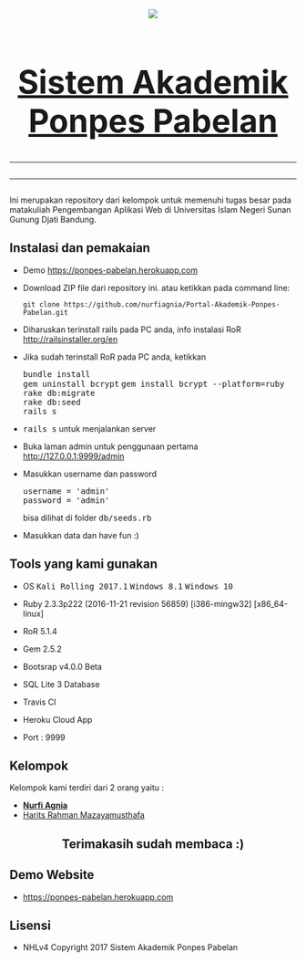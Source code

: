 <p align="center"><img src="https://farm5.staticflickr.com/4572/38605181691_9d17d7899b_o_d.png"></p>

# <a href="https://ponpes-pabelan.herokuapp.com"><h1 align="center">Sistem Akademik Ponpes Pabelan</h1></a><hr><hr>
Ini merupakan repository dari kelompok untuk memenuhi tugas besar
pada matakuliah Pengembangan Aplikasi Web di Universitas Islam
Negeri Sunan Gunung Djati Bandung.

## Instalasi dan pemakaian

* Demo https://ponpes-pabelan.herokuapp.com

* Download ZIP file dari repository ini. atau ketikkan pada command line:
	
	`git clone https://github.com/nurfiagnia/Portal-Akademik-Ponpes-Pabelan.git`

* Diharuskan terinstall rails pada PC anda, info instalasi RoR http://railsinstaller.org/en

* Jika sudah terinstall RoR pada PC anda, ketikkan

	<tt>bundle install</tt><br>
	<tt>gem uninstall bcrypt</tt>
	<tt>gem install bcrypt --platform=ruby</tt>
	<tt>rake db:migrate</tt><br>
	<tt>rake db:seed</tt><br>
	<tt>rails s</tt>

* <tt>rails s</tt> untuk menjalankan server

* Buka laman admin untuk penggunaan pertama http://127.0.0.1:9999/admin

* Masukkan username dan password

	<tt>username = 'admin'</tt><br>
	<tt>password = 'admin'</tt>

	bisa dilihat di folder <tt>db/seeds.rb</tt>

* Masukkan data dan have fun :)

## Tools yang kami gunakan

* OS <tt>Kali Rolling 2017.1</tt> <tt>Windows 8.1</tt> <tt>Windows 10</tt>

* Ruby 2.3.3p222 (2016-11-21 revision 56859) [i386-mingw32] [x86_64-linux] 

* RoR 5.1.4

* Gem 2.5.2

* Bootsrap v4.0.0 Beta

* SQL Lite 3 Database

* Travis CI

* Heroku Cloud App

* Port : 9999

## Kelompok

Kelompok kami terdiri dari 2 orang yaitu :

- **[Nurfi Agnia](https://instagram.com/nurfiagnia)**
- [Harits Rahman Mazayamusthafa](https://instagram.com/haritsrm)



## <h2 align="center">Terimakasih sudah membaca :)</h2>

## Demo Website

* https://ponpes-pabelan.herokuapp.com

## Lisensi

- NHLv4 Copyright 2017 Sistem Akademik Ponpes Pabelan
